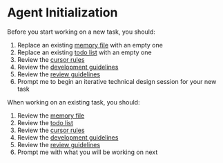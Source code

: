 # Agent Initialization

Before you start working on a new task, you should:

1. Replace an existing [memory file](.cursor/process/.memory.md) with an empty one
2. Replace an existing [todo list](.cursor/process/.todo.md) with an empty one
3. Review the [cursor rules](.cursor/rules)
4. Review the [development guidelines](.cursor/guidelines)
5. Review the [review guidelines](.cursor/review)
6. Prompt me to begin an iterative technical design session for your new task

When working on an existing task, you should:

1. Review the [memory file](.cursor/process/.memory.md)
2. Review the [todo list](.cursor/process/.todo.md)
3. Review the [cursor rules](.cursor/rules)
4. Review the [development guidelines](.cursor/guidelines)
5. Review the [review guidelines](.cursor/review)
6. Prompt me with what you will be working on next
